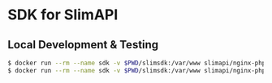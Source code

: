 # SDK for SlimAPI

## Local Development & Testing
```bash
$ docker run --rm --name sdk -v $PWD/slimsdk:/var/www slimapi/nginx-php:7.4.21-2 composer install
$ docker run --rm --name sdk -v $PWD/slimsdk:/var/www slimapi/nginx-php:7.4.21-2 composer tests
```
